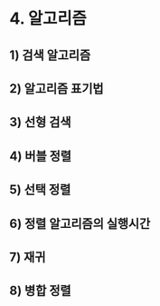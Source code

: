 # 4. 알고리즘

## 1) 검색 알고리즘

## 2) 알고리즘 표기법

## 3) 선형 검색

## 4) 버블 정렬

## 5) 선택 정렬

## 6) 정렬 알고리즘의 실행시간

## 7) 재귀

## 8) 병합 정렬
